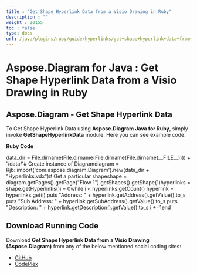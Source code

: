 ```yaml
---
title : "Get Shape Hyperlink Data from a Visio Drawing in Ruby" 
description : "" 
weight : 20155 
toc : false
type: docs
url: /java/plugins/ruby/guide/hyperlinks/get+shape+hyperlink+data+from+a+visio+drawing+in+ruby/
---
```


# Aspose.Diagram for Java : Get Shape Hyperlink Data from a Visio Drawing in Ruby


## Aspose.Diagram - Get Shape Hyperlink Data

To Get Shape Hyperlink Data using **Aspose.Diagram Java for Ruby**, simply invoke **GetShapeHyperlinkData** module. Here you can see example code.

**Ruby Code**

data\_dir = File.dirname(File.dirname(File.dirname(File.dirname(\_\_FILE\_\_)))) + '/data/'# Create instance of Diagramdiagram = Rjb::import('com.aspose.diagram.Diagram').new(data\_dir + "Hyperlinks.vdx")# Get a particular shapeshape = diagram.getPages().getPage("Flow 1").getShapes().getShape(1)hyperlinks = shape.getHyperlinks()i = 0while i < hyperlinks.getCount()    hyperlink = hyperlinks.get(i)    puts "Address: " + hyperlink.getAddress().getValue().to\_s    puts "Sub Address: " + hyperlink.getSubAddress().getValue().to\_s    puts "Description: " + hyperlink.getDescription().getValue().to\_s    i +=1end

## Download Running Code

Download **Get Shape Hyperlink Data from a Visio Drawing (Aspose.Diagram)** from any of the below mentioned social coding sites:

*   [GitHub](https://github.com/asposediagram/Aspose.Diagram-for-Java/blob/master/Plugins/Aspose_Diagram_Java_for_Ruby/lib/asposediagramjava/Hyperlinks/getshapehyperlinkdata.rb)
*   [CodePlex](https://asposediagramjavaruby.codeplex.com/SourceControl/latest#lib/asposediagramjava/Hyperlinks/getshapehyperlinkdata.rb)

